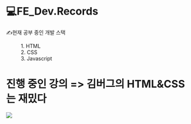 # 💻FE_Dev.Records
<div>
  <dl>✍️현재 공부 중인 개발 스택</dl>
  <dd>1. HTML</dd>
  <dd>2. CSS</dd>
  <dd>3. Javascript</dd>
</div>
<h1>진행 중인 강의 => 김버그의 HTML&CSS는 재밌다</h1>
<a href="https://edu.goorm.io/learn/lecture/20583/%EA%B9%80%EB%B2%84%EA%B7%B8%EC%9D%98-html-css%EB%8A%94-%EC%9E%AC%EB%B0%8C%EB%8B%A4?_gl=1*ep5b8w*_gcl_au*MTg4ODg0MDIyNy4xNzA4MzI4NzMx*_ga*MzYxODMyOTM1LjE3MDgzMjg3MzM.*_ga_7BMX792Y7W*MTcwODQxMDA3OC4xLjEuMTcwODQxMDA5My40NS4wLjA.&_ga=2.184320038.1888774562.1708328734-361832935.1708328733">
  <img src="https://github.com/zzinkyum/FE_Dev.Records/assets/160145805/d525aacc-cd34-4752-b3d1-2edafa0bb9d3"/>
</a>
